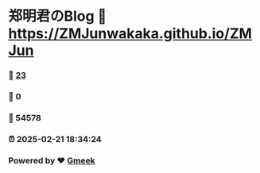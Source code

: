 # 郑明君のBlog :link: https://ZMJunwakaka.github.io/ZMJun 
### :page_facing_up: [23](https://ZMJunwakaka.github.io/ZMJun/tag.html) 
### :speech_balloon: 0 
### :hibiscus: 54578 
### :alarm_clock: 2025-02-21 18:34:24 
### Powered by :heart: [Gmeek](https://github.com/Meekdai/Gmeek)
